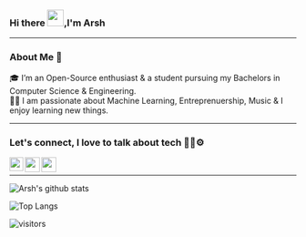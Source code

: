 ### Hi there  <img src="https://github.com/TheDudeThatCode/TheDudeThatCode/blob/master/Assets/Hi.gif" width="29">,I'm Arsh
---

### About Me 🚀
🎓 I’m an Open-Source enthusiast & a student pursuing my Bachelors in Computer Science & Engineering. </br>
👨‍💻  I am passionate about Machine Learning, Entreprenuership, Music & I enjoy learning new things. </br>


---

### Let's connect, I love to talk about tech 🧑‍💻⚙️
<a href="https://www.linkedin.com/in/arsh-raina-b0b0b122a/">
  <img align="left" width="24px" src="https://cdn-icons-png.flaticon.com/512/3536/3536505.png"  />
</a>
<a href="https://twitter.com/arshraina21">
  <img align="left" width="26px" src="https://cdn-icons-png.flaticon.com/512/3256/3256013.png" />
</a>
<a href="mailto:arshraina2003@email.com">
  <img align="left" width="26px" src=https://cdn-icons-png.flaticon.com/512/732/732200.png/>
</a>

<br />

---

![Arsh's github stats](https://github-readme-stats.vercel.app/api?username=arshraina&show_icons=true&theme=dracula)

![Top Langs](https://github-readme-stats.vercel.app/api/top-langs/?username=arshraina&layout=compact&theme=dracula)

![visitors](https://visitor-badge.laobi.icu/badge?page_id=arshraina.arshraina)
